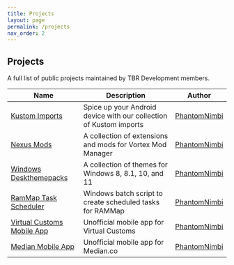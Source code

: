 ```yaml
---
title: Projects
layout: page
permalink: /projects
nav_order: 2
---
```


## Projects
A full list of public projects maintained by TBR Development members.

| Name | Description | Author |
| --- | --- | --- |
| [Kustom Imports][Kustom_Imports] | Spice up your Android device with our collection of Kustom imports | [PhantomNimbi][PhantomNimbi] |
| [Nexus Mods][Nexus_Mods] | A collection of extensions and mods for Vortex Mod Manager | [PhantomNimbi][PhantomNimbi] |
| [Windows Deskthemepacks][Windows_Deskthemepacks] | A collection of themes for Windows 8, 8.1, 10, and 11 | [PhantomNimbi][PhantomNimbi] |
| [RamMap Task Scheduler][RamMap] | Windows batch script to create scheduled tasks for RAMMap | [PhantomNimbi][PhantomNimbi] |
| [Virtual Customs Mobile App][VCMobile] | Unofficial mobile app for Virtual Customs | [PhantomNimbi][PhantomNimbi] |
| [Median Mobile App][Median] | Unofficial mobile app for Median.co | [PhantomNimbi][PhantomNimbi] |

[Kustom_Imports]: https://tbr-development.github.io/Kustom-Imports
[Nexus_Mods]: https://tbr-development.github.io/Nexus-Mods
[Windows_Deskthemepacks]: https://tbr-development.github.io/Windows-Deskthemepacks/
[RamMap]: https://tbr-development.github.io/RAMMap-Task-Scheduler/
[VCMobile]: https://median.co/share/wkolay
[Median]: https://median.co/share/ejpbbn
[PhantomNimbi]: https://github.com/PhantomNimbi
